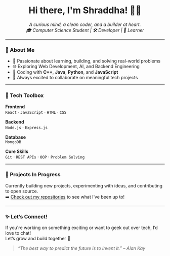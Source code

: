 <h1 align="center">Hi there, I'm Shraddha! 👩‍💻</h1>

<p align="center">
  <em>A curious mind, a clean coder, and a builder at heart.</em><br>
  <em>🎓 Computer Science Student | 🛠️ Developer | 🌱 Learner</em>
</p>

---

### 🌟 About Me

- 🧠 Passionate about learning, building, and solving real-world problems  
- 🌐 Exploring Web Development, AI, and Backend Engineering  
- 💬 Coding with **C++**, **Java**, **Python**, and **JavaScript**  
- 🤝 Always excited to collaborate on meaningful tech projects  

---

### 🧰 Tech Toolbox

**Frontend**  
`React` · `JavaScript` · `HTML` · `CSS` 

**Backend**  
`Node.js` · `Express.js`

**Database**  
`MongoDB`

**Core Skills**  
`Git` · `REST APIs` · `OOP` · `Problem Solving`

---

### 🚧 Projects In Progress

Currently building new projects, experimenting with ideas, and contributing to open source.  
➡️ [Check out my repositories](https://github.com/ThatiShraddha?tab=repositories) to see what I’ve been up to!

---

### ✨ Let’s Connect!

If you're working on something exciting or want to geek out over tech, I’d love to chat!  
Let’s grow and build together 🚀

> *“The best way to predict the future is to invent it.” – Alan Kay*
